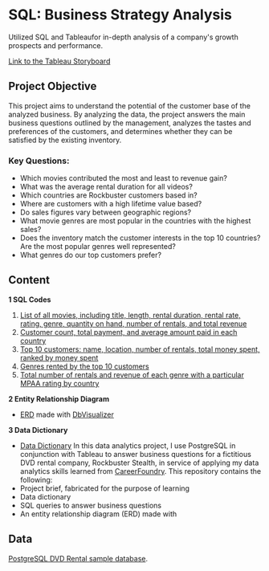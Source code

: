 # SQL: Business Strategy Analysis
Utilized SQL and Tableaufor in-depth analysis of a company's growth prospects and performance.

[Link to the Tableau Storyboard](https://public.tableau.com/app/profile/ryan.lee1243/viz/DVDRentalAnalysisStoryboard/RockbusterPresentation)

## Project Objective
This project aims to understand the potential of the customer base of the analyzed business. By analyzing the data, the project answers the main business questions outlined by the management, analyzes the tastes and preferences of the customers, and determines whether they can be satisfied by the existing inventory.

### Key Questions:
- Which movies contributed the most and least to revenue gain?
- What was the average rental duration for all videos?
- Which countries are Rockbuster customers based in?
- Where are customers with a high lifetime value based?
- Do sales figures vary between geographic regions?
- What movie genres are most popular in the countries with the highest sales?
- Does the inventory match the customer interests in the top 10 countries? Are the most popular genres well represented?
- What genres do our top customers prefer?

## Content
**1 SQL Codes**
1. [List of all movies, including title, length, rental duration, rental rate, rating, genre, quantity on hand, number of rentals, and total revenue](https://github.com/ryanpatricklee/Business-Strategy-Analysis/blob/main/SQL%20Code/Movie%20info%20with%20total%20revenue)
2. [Customer count, total payment, and average amount paid in each country](https://github.com/ryanpatricklee/Business-Strategy-Analysis/blob/main/SQL%20Code/Customer%20count%20with%20payments)
3. [Top 10 customers: name, location, number of rentals, total money spent, ranked by money spent](https://github.com/ryanpatricklee/Business-Strategy-Analysis/blob/main/SQL%20Code/Top%2010%20customers)
4. [Genres rented by the top 10 customers](https://github.com/ryanpatricklee/Business-Strategy-Analysis/blob/main/SQL%20Code/Genres%20rented%20by%20top%20customers)
5. [Total number of rentals and revenue of each genre with a particular MPAA rating by country](https://github.com/ryanpatricklee/Business-Strategy-Analysis/blob/main/SQL%20Code/Genre%20rentals%20with%20total%20revenue)

**2 Entity Relationship Diagram**
- [ERD](https://raw.githubusercontent.com/ryanpatricklee/Business-Strategy-Analysis/main/Rockbuster%20ERD.png) made with [DbVisualizer](https://www.dbvis.com/)

**3 Data Dictionary**
- [Data Dictionary](https://github.com/ryanpatricklee/Business-Strategy-Analysis/blob/main/Rockbuster%20Data%20Dictionary.pdf)
In this data analytics project, I use PostgreSQL in conjunction with Tableau to answer business questions for a fictitious DVD rental company, Rockbuster Stealth, in service of applying my data analytics skills learned from [CareerFoundry](https://careerfoundry.com/). This repository contains the following:
- Project brief, fabricated for the purpose of learning
- Data dictionary
- SQL queries to answer business questions
- An entity relationship diagram (ERD) made with 

## Data
[PostgreSQL DVD Rental sample database](https://www.postgresqltutorial.com/wp-content/uploads/2019/05/dvdrental.zip).

